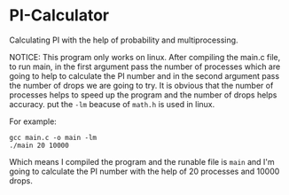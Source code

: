# PI-Calculator
Calculating PI with the help of probability and multiprocessing.

NOTICE: This program only works on linux.
After compiling the main.c file, to run main, in the first argument pass the number of processes which are going to help to calculate the PI number and in the second argument pass the number of drops we are going to try.
It is obvious that the number of processes helps to speed up the program and the number of drops helps accuracy.
put the  ```-lm``` beacuse of ```math.h``` is used in linux.

For example:

```
gcc main.c -o main -lm
./main 20 10000
```
Which means I compiled the program and the runable file is ```main``` and I'm going to calculate the PI number with the help of 20 processes and 10000 drops.
